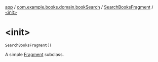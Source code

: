 [app](../../index.md) / [com.example.books.domain.bookSearch](../index.md) / [SearchBooksFragment](index.md) / [&lt;init&gt;](./-init-.md)

# &lt;init&gt;

`SearchBooksFragment()`

A simple [Fragment](#) subclass.

